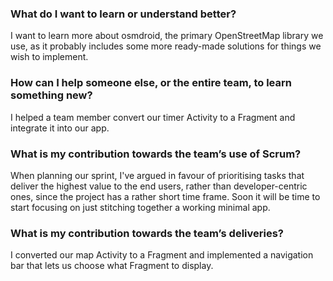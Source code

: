 ### What do I want to learn or understand better?
I want to learn more about osmdroid, the primary OpenStreetMap library we use, as it probably
includes some more ready-made solutions for things we wish to implement.

### How can I help someone else, or the entire team, to learn something new?
I helped a team member convert our timer Activity to a Fragment and integrate it into our app.

### What is my contribution towards the team’s use of Scrum?
When planning our sprint, I've argued in favour of prioritising tasks that deliver the highest value
to the end users, rather than developer-centric ones, since the project has a rather short time
frame. Soon it will be time to start focusing on just stitching together a working minimal app.

### What is my contribution towards the team’s deliveries?
I converted our map Activity to a Fragment and implemented a navigation bar that lets us choose
what Fragment to display.
